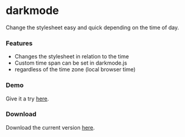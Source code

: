 # darkmode
Change the stylesheet easy and quick depending on the time of day.

### Features

- Changes the stylesheet in relation to the time
- Custom time span can be set in darkmode.js
- regardless of the time zone (local browser time)

### Demo

Give it a try [here](https://kaibrune.github.io/demo/darkmode/).

### Download

Download the current version [here](https://github.com/kaibrune/darkmode/releases/tag/v1.0). 